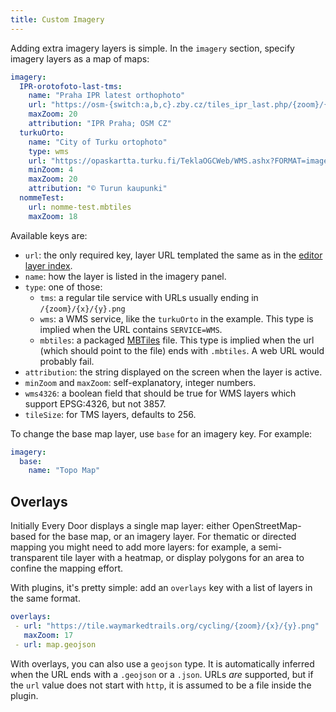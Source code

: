 ```yaml
---
title: Custom Imagery
---
```

Adding extra imagery layers is simple. In the `imagery` section, specify imagery layers as a map of maps:

```yaml
imagery:
  IPR-orotofoto-last-tms:
    name: "Praha IPR latest orthophoto"
    url: "https://osm-{switch:a,b,c}.zby.cz/tiles_ipr_last.php/{zoom}/{x}/{y}.jpg"
    maxZoom: 20
    attribution: "IPR Praha; OSM CZ"
  turkuOrto:
    name: "City of Turku ortophoto"
    type: wms
    url: "https://opaskartta.turku.fi/TeklaOGCWeb/WMS.ashx?FORMAT=image/png&TRANSPARENT=TRUE&VERSION=1.1.1&SERVICE=WMS&REQUEST=GetMap&LAYERS=Ilmakuva 2021&STYLES=&SRS={proj}&WIDTH={width}&HEIGHT={height}&BBOX={bbox}"
    minZoom: 4
    maxZoom: 20
    attribution: "© Turun kaupunki"
  nommeTest:
    url: nomme-test.mbtiles
    maxZoom: 18
```

Available keys are:

* `url`: the only required key, layer URL templated the same as in the [editor layer index](https://github.com/osmlab/editor-layer-index/blob/gh-pages/CONTRIBUTING.md).
* `name`: how the layer is listed in the imagery panel.
* `type`: one of those:
    * `tms`: a regular tile service with URLs usually ending in `/{zoom}/{x}/{y}.png`
    * `wms`: a WMS service, like the `turkuOrto` in the example. This type is implied when the URL contains `SERVICE=WMS`.
    * `mbtiles`: a packaged [MBTiles](https://wiki.openstreetmap.org/wiki/MBTiles) file. This type is implied when the url (which should point to the file) ends with `.mbtiles`. A web URL would probably fail.
* `attribution`: the string displayed on the screen when the layer is active.
* `minZoom` and `maxZoom`: self-explanatory, integer numbers.
* `wms4326`: a boolean field that should be true for WMS layers which support EPSG:4326, but not 3857.
* `tileSize`: for TMS layers, defaults to 256.

To change the base map layer, use `base` for an imagery key. For example:

```yaml
imagery:
  base:
    name: "Topo Map"
```

## Overlays

Initially Every Door displays a single map layer: either OpenStreetMap-based for the base map, or an imagery layer. For thematic or directed mapping you might need to add more layers: for example, a semi-transparent tile layer with a heatmap, or display polygons for an area to confine the mapping effort.

With plugins, it's pretty simple: add an `overlays` key with a list of layers in the same format.

```yaml
overlays:  
 - url: "https://tile.waymarkedtrails.org/cycling/{zoom}/{x}/{y}.png"  
   maxZoom: 17  
 - url: map.geojson
```

With overlays, you can also use a `geojson` type. It is automatically inferred when the URL ends with a `.geojson` or a `.json`. URLs _are_ supported, but if the `url` value does not start with `http`, it is assumed to be a file inside the plugin.
